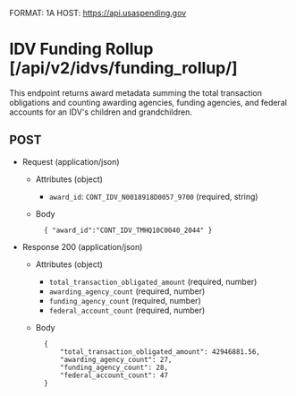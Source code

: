 FORMAT: 1A
HOST: https://api.usaspending.gov

# IDV Funding Rollup [/api/v2/idvs/funding_rollup/]

This endpoint returns award metadata summing the total transaction obligations and counting awarding agencies, funding agencies, and federal accounts for an IDV's children and grandchildren.

## POST

+ Request (application/json)
    + Attributes (object)
        + `award_id`: `CONT_IDV_N0018918D0057_9700` (required, string)
    + Body 
            
            
            { "award_id":"CONT_IDV_TMHQ10C0040_2044" }
+ Response 200 (application/json)
    + Attributes (object)
        + `total_transaction_obligated_amount` (required, number)
        + `awarding_agency_count` (required, number)
        + `funding_agency_count` (required, number)
        + `federal_account_count` (required, number)
    + Body

            
            {
                "total_transaction_obligated_amount": 42946881.56,
                "awarding_agency_count": 27,
                "funding_agency_count": 28,
                "federal_account_count": 47
            }